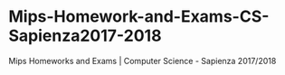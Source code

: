 # Mips-Homework-and-Exams-CS-Sapienza2017-2018
Mips Homeworks and Exams | Computer Science - Sapienza 2017/2018
